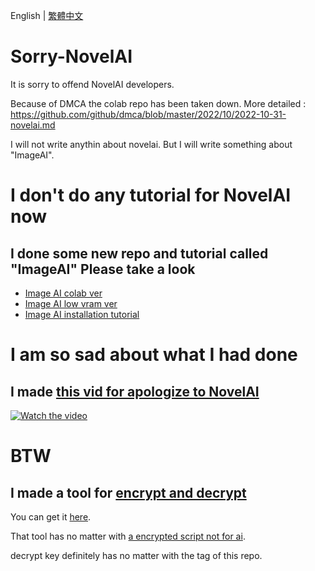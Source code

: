 English | [繁體中文](README_TCH.md)
# Sorry-NovelAI
It is sorry to offend NovelAI developers.

Because of DMCA the colab repo has been taken down. More detailed : https://github.com/github/dmca/blob/master/2022/10/2022-10-31-novelai.md

I will not write anythin about novelai. But I will write something about "ImageAI".

# I don't do any tutorial for NovelAI now
## I done some new repo and tutorial called "ImageAI" Please take a look
* [Image AI colab ver](https://github.com/JingShing/ImageAI-colab-ver)
* [Image AI low vram ver](https://github.com/JingShing/ImageAI-4chan-lowvram-ver)
* [Image AI installation tutorial](https://github.com/JingShing/ImgaeAI-installation-tutorial)

# I am so sad about what I had done
## I made [this vid for apologize to NovelAI](https://www.youtube.com/watch?v=TyIL7XjMUaw)

<a href="http://www.youtube.com/watch?feature=player_embedded&v=TyIL7XjMUaw" target="_blank">
 <img src="http://img.youtube.com/vi/TyIL7XjMUaw/mqdefault.jpg" alt="Watch the video"/>
</a>

# BTW
## I made a tool for [encrypt and decrypt](https://github.com/JingShing/Encryptor-Decryptor)
You can get it [here](https://github.com/JingShing/Encryptor-Decryptor).

That tool has no matter with [a encrypted script not for ai](a_script_not_for_ai).

decrypt key definitely has no matter with the tag of this repo.
